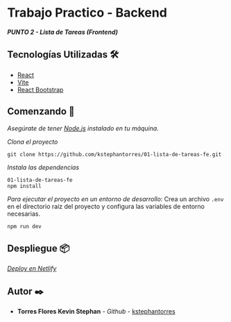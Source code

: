 # Trabajo Practico - Backend

_**PUNTO 2 - Lista de Tareas (Frontend)**_

## Tecnologías Utilizadas 🛠️

- [React](https://es.react.dev/)
- [Vite](https://vitejs.dev/)
- [React Bootstrap](https://react-bootstrap.netlify.app/)

## Comenzando 🚀

_Asegúrate de tener [Node.js](https://nodejs.org/) instalado en tu máquina._

_Clona el proyecto_
```
git clone https://github.com/kstephantorres/01-lista-de-tareas-fe.git
``` 

_Instala las dependencias_

```
01-lista-de-tareas-fe
npm install
```

_Para ejecutar el proyecto en un entorno de desarrollo:_
Crea un archivo `.env` en el directorio raíz del proyecto y configura las variables de entorno necesarias.
```
npm run dev
```

## Despliegue 📦

_[Deploy en Netlify](https://01-lista-de-tareas-fe.netlify.app/)_

## Autor ✒️

* **Torres Flores Kevin Stephan** - *Github* - [kstephantorres](https://github.com/kstephantorres)
